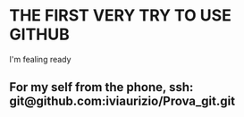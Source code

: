 <h1>THE FIRST VERY TRY TO USE GITHUB</h1>
I'm fealing ready
<h2>For my self from the phone, ssh: git@github.com:iviaurizio/Prova_git.git</h2>
